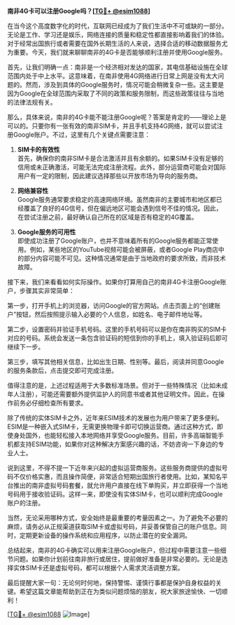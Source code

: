 **南非4G卡可以注册Google吗？[[TG💪+ @esim1088](https://t.me/s/esim1088)]**

在当今这个高度数字化的时代，互联网已经成为了我们生活中不可或缺的一部分。无论是工作、学习还是娱乐，网络连接的质量和稳定性都直接影响着我们的体验。对于经常出国旅行或者需要在国外长期生活的人来说，选择合适的移动数据服务尤为重要。今天，我们就来聊聊南非的4G卡是否能够顺利注册并使用Google服务。

首先，让我们明确一点：南非是一个经济相对发达的国家，其电信基础设施在全球范围内处于中上水平。这意味着，在南非使用4G网络进行日常上网是没有太大问题的。然而，涉及到具体的Google服务时，情况可能会稍微复杂一些。这主要是因为Google在全球范围内采取了不同的政策和服务限制，而这些政策往往与当地的法律法规有关。

那么，具体来说，南非的4G卡能不能注册Google呢？答案是肯定的——理论上是可以的。只要你有一张有效的南非SIM卡，并且手机支持4G网络，就可以尝试注册Google账户。不过，这里有几个关键点需要注意：

1. **SIM卡的有效性**  
   首先，确保你的南非SIM卡是合法激活并且有余额的。如果SIM卡没有足够的信用或未正确激活，可能无法完成注册流程。此外，部分运营商可能会对国际用户有一定的限制，因此建议选择那些以开放市场为导向的服务商。

2. **网络兼容性**  
   Google服务通常要求稳定的高速网络环境。虽然南非的主要城市和地区都已经覆盖了良好的4G信号，但在偏远地区可能会遇到信号不佳的情况。因此，在尝试注册之前，最好确认自己所在的区域是否有稳定的4G覆盖。

3. **Google服务的可用性**  
   即使成功注册了Google账户，也并不意味着所有的Google服务都能正常使用。例如，某些地区的YouTube视频可能会被屏蔽，或者Google Play商店中的部分内容可能不可见。这种情况通常是由于当地政府的要求所致，而非技术故障。

接下来，我们来看看如何实际操作。如果你打算用自己的南非4G卡注册Google账户，步骤其实非常简单：

第一步，打开手机上的浏览器，访问Google的官方网站。点击页面上的“创建账户”按钮，然后按照提示输入必要的个人信息，如姓名、电子邮件地址等。

第二步，设置密码并验证手机号码。这里的手机号码可以是你在南非购买的SIM卡对应的号码。系统会发送一条包含验证码的短信到你的手机上，填入验证码后即可继续下一步。

第三步，填写其他相关信息，比如出生日期、性别等。最后，阅读并同意Google的服务条款后，点击提交即可完成注册。

值得注意的是，上述过程适用于大多数标准场景。但对于一些特殊情况（比如未成年人注册），可能还需要额外提供监护人的同意书或者其他证明文件。因此，在操作前务必仔细检查所有要求。

除了传统的实体SIM卡之外，近年来ESIM技术的发展也为用户带来了更多便利。ESIM是一种嵌入式SIM卡，无需更换物理卡即可切换运营商。通过这种方式，即使身处国外，也能轻松接入本地网络并享受Google服务。目前，许多高端智能手机都支持ESIM功能，如果你对这种解决方案感兴趣的话，不妨咨询一下身边的专业人士。

说到这里，不得不提一下近年来兴起的虚拟运营商服务。这些服务商提供的虚拟号码不仅价格实惠，而且操作简便，非常适合短期出国旅行者使用。比如，某知名平台推出的南非虚拟号码套餐，就允许用户直接在线下单购买，并立即获得一个当地号码用于接收验证码。这样一来，即使没有实体SIM卡，也可以顺利完成Google账户的注册。

当然，无论采用哪种方式，安全始终是最重要的考量因素之一。为了避免不必要的麻烦，请务必从正规渠道获取SIM卡或虚拟号码，并妥善保管自己的账户信息。同时，定期更新设备的操作系统和应用程序，以防止潜在的安全漏洞。

总结起来，南非的4G卡确实可以用来注册Google账户，但过程中需要注意一些细节问题。如果你计划前往南非旅行或居住，提前做好准备是非常必要的。无论是选择实体SIM卡还是虚拟号码，都可以根据个人需求灵活调整方案。

最后提醒大家一句：无论何时何地，保持警惕、谨慎行事都是保护自身权益的关键。希望这篇文章能帮助到正在为类似问题烦恼的朋友，祝大家旅途愉快、一切顺利！

[[TG💪+ @esim1088](https://t.me/s/esim1088) ![Image](https://i.postimg.cc/4NQfJmqS/Snipaste-2025-05-13-00-14-12.png)]